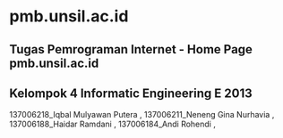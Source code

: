 pmb.unsil.ac.id
===============
Tugas Pemrograman Internet - Home Page pmb.unsil.ac.id
------------------------------------------------------
Kelompok 4
Informatic Engineering
E 2013
--------------------------------------
137006218_Iqbal Mulyawan Putera , 
137006211_Neneng Gina Nurhavia , 
137006188_Haidar Ramdani , 
137006184_Andi Rohendi , 

